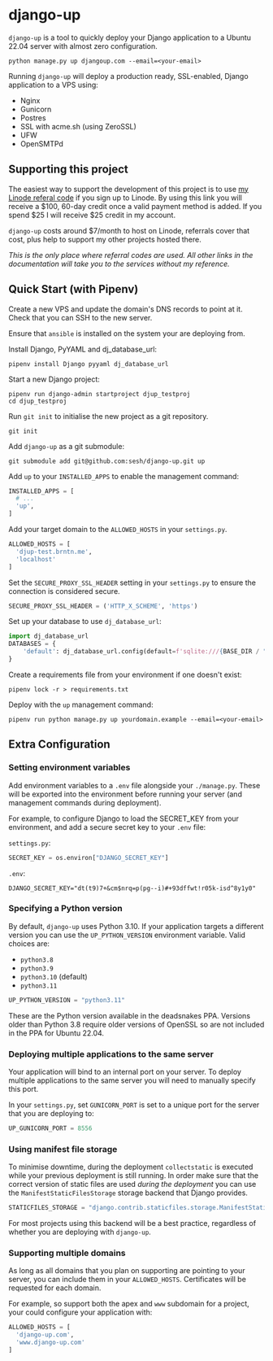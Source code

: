 # django-up

`django-up` is a tool to quickly deploy your Django application to a Ubuntu 22.04 server with almost zero configuration.

```shell
python manage.py up djangoup.com --email=<your-email>
```

Running `django-up` will deploy a production ready, SSL-enabled, Django application to a VPS using:

- Nginx
- Gunicorn
- Postres
- SSL with acme.sh (using ZeroSSL)
- UFW
- OpenSMTPd


## Supporting this project

The easiest way to support the development of this project is to use [my Linode referal code][linode] if you sign up to Linode.
By using this link you will receive a $100, 60-day credit once a valid payment method is added.
If you spend $25 I will receive $25 credit in my account.

`django-up` costs around $7/month to host on Linode, referrals cover that cost, plus help to support my other projects hosted there.

_This is the only place where referral codes are used. All other links in the documentation will take you to the services without my reference._


## Quick Start (with Pipenv)

Create a new VPS and update the domain's DNS records to point at it. Check that you can SSH to the new server.

Ensure that `ansible` is installed on the system your are deploying from.

Install Django, PyYAML and dj_database_url:

```shell
pipenv install Django pyyaml dj_database_url
```

Start a new Django project:

```shell
pipenv run django-admin startproject djup_testproj
cd djup_testproj
```

Run `git init` to initialise the new project as a git repository.

```shell
git init
```

Add `django-up` as a git submodule:

```shell
git submodule add git@github.com:sesh/django-up.git up
```

Add `up` to your `INSTALLED_APPS` to enable the management command:

```python
INSTALLED_APPS = [
  # ...
  'up',
]
```

Add your target domain to the `ALLOWED_HOSTS` in your `settings.py`.

```python
ALLOWED_HOSTS = [
  'djup-test.brntn.me',
  'localhost'
]
```

Set the `SECURE_PROXY_SSL_HEADER` setting in your `settings.py` to ensure the connection is considered secure.

```python
SECURE_PROXY_SSL_HEADER = ('HTTP_X_SCHEME', 'https')
```

Set up your database to use `dj_database_url`:

```python
import dj_database_url
DATABASES = {
    'default': dj_database_url.config(default=f'sqlite:///{BASE_DIR / "db.sqlite3"}')
}
```

Create a requirements file from your environment if one doesn't exist:

```shell
pipenv lock -r > requirements.txt
```

Deploy with the `up` management command:

```shell
pipenv run python manage.py up yourdomain.example --email=<your-email>
```


## Extra Configuration

### Setting environment variables

Add environment variables to a `.env` file alongside your `./manage.py`. These will be exported into the environment before running your server (and management commands during deployment).

For example, to configure Django to load the SECRET_KEY from your environment, and add a secure secret key to your `.env` file:

`settings.py`:

```python
SECRET_KEY = os.environ["DJANGO_SECRET_KEY"]
```

`.env`:

```
DJANGO_SECRET_KEY="dt(t9)7+&cm$nrq=p(pg--i)#+93dffwt!r05k-isd^8y1y0"
```


### Specifying a Python version

By default, `django-up` uses Python 3.10.
If your application targets a different version you can use the `UP_PYTHON_VERSION` environment variable.
Valid choices are:

- `python3.8`
- `python3.9`
- `python3.10` (default)
- `python3.11`

```python
UP_PYTHON_VERSION = "python3.11"
```

These are the Python version available in the deadsnakes PPA.
Versions older than Python 3.8 require older versions of OpenSSL so are not included in the PPA for Ubuntu 22.04.


### Deploying multiple applications to the same server

Your application will bind to an internal port on your server.
To deploy multiple applications to the same server you will need to manually specify this port.

In your `settings.py`, set `GUNICORN_PORT` is set to a unique port for the server that you are deploying to:

```python
UP_GUNICORN_PORT = 8556
```


### Using manifest file storage

To minimise downtime, during the deployment `collectstatic` is executed while your previous deployment is still running.
In order make sure that the correct version of static files are used _during the deployment_ you can use the `ManifestStaticFilesStorage` storage backend that Django provides.

```python
STATICFILES_STORAGE = "django.contrib.staticfiles.storage.ManifestStaticFilesStorage"
```

For most projects using this backend will be a best practice, regardless of whether you are deploying with `django-up`.


### Supporting multiple domains

As long as all domains that you plan on supporting are pointing to your server, you can include them in your `ALLOWED_HOSTS`.
Certificates will be requested for each domain.

For example, so support both the apex and `www` subdomain for a project, your could configure your application with:

```python
ALLOWED_HOSTS = [
  'django-up.com',
  'www.django-up.com'
]
```


  [django]: https://www.djangoproject.com
  [linode]: https://www.linode.com/lp/refer/?r=46340a230dfd33a24e40407c7ea938e31b295dec
